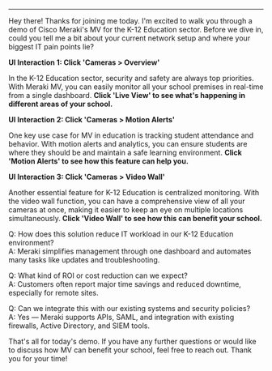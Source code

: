 ---

Hey there! Thanks for joining me today. I'm excited to walk you through a demo of Cisco Meraki's MV for the K-12 Education sector. Before we dive in, could you tell me a bit about your current network setup and where your biggest IT pain points lie?

**UI Interaction 1: Click 'Cameras > Overview'**

In the K-12 Education sector, security and safety are always top priorities. With Meraki MV, you can easily monitor all your school premises in real-time from a single dashboard. **Click 'Live View' to see what's happening in different areas of your school.**

**UI Interaction 2: Click 'Cameras > Motion Alerts'**

One key use case for MV in education is tracking student attendance and behavior. With motion alerts and analytics, you can ensure students are where they should be and maintain a safe learning environment. **Click 'Motion Alerts' to see how this feature can help you.**

**UI Interaction 3: Click 'Cameras > Video Wall'**

Another essential feature for K-12 Education is centralized monitoring. With the video wall function, you can have a comprehensive view of all your cameras at once, making it easier to keep an eye on multiple locations simultaneously. **Click 'Video Wall' to see how this can benefit your school.**

Q: How does this solution reduce IT workload in our K-12 Education environment?  
A: Meraki simplifies management through one dashboard and automates many tasks like updates and troubleshooting.

Q: What kind of ROI or cost reduction can we expect?  
A: Customers often report major time savings and reduced downtime, especially for remote sites.

Q: Can we integrate this with our existing systems and security policies?  
A: Yes — Meraki supports APIs, SAML, and integration with existing firewalls, Active Directory, and SIEM tools.

That's all for today's demo. If you have any further questions or would like to discuss how MV can benefit your school, feel free to reach out. Thank you for your time!